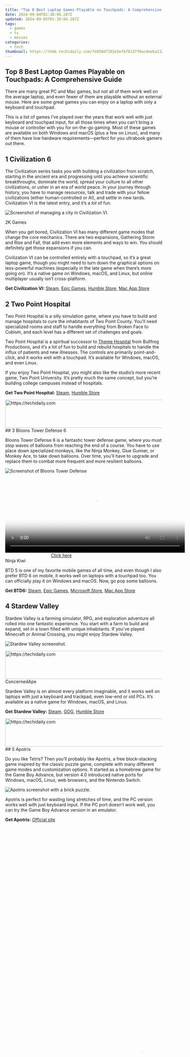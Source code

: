 ```yaml
---
title: "Top 8 Best Laptop Games Playable on Touchpads: A Comprehensive Guide"
date: 2024-09-04T01:38:04.287Z
updated: 2024-09-05T01:38:04.287Z
tags:
  - games
  - tv
  - movies
categories:
  - tech
thumbnail: https://thmb.techidaily.com/7e858d7102e5ef6f6137f0acdeeba112d7b0daf0c9e0dad5ba4b3979a33bb860.jpg
---
```


## Top 8 Best Laptop Games Playable on Touchpads: A Comprehensive Guide

There are many great PC and Mac games, but not all of them work well on the average laptop, and even fewer of them are playable without an external mouse. Here are some great games you can enjoy on a laptop with only a keyboard and touchpad.

 This is a list of games I’ve played over the years that work well with just keyboard and touchpad input, for all those times when you can’t bring a mouse or controller with you for on-the-go gaming. Most of these games are available on both Windows and macOS (plus a few on Linux), and many of them have low hardware requirements—perfect for you ultrabook gamers out there.

## 1  Civilization 6 

 The Civilization series tasks you with building a civilization from scratch, starting in the ancient era and progressing until you achieve scientific breakthroughs, dominate the world, spread your culture to all other civilizations, or usher in an era of world peace. In your journey through history, you have to manage resources, talk and trade with your fellow civilizations (either human-controlled or AI), and settle in new lands. Civilization VI is the latest entry, and it’s a _lot_ of fun.

![Screenshot of managing a city in Civilization VI.](https://static1.howtogeekimages.com/wordpress/wp-content/uploads/2024/07/ss_b2bf12299c38214fe520af0f724a6349d17ed330.jpg) 

2K Games

 When you get bored, Civilization VI has many different game modes that change the core mechanics. There are two expansions, Gathering Storm and Rise and Fall, that add even more elements and ways to win. You should definitely get those expansions if you can.

 Civilization VI can be controlled entirely with a touchpad, so it’s a great laptop game, though you might need to turn down the graphical options on less-powerful machines (especially in the late game when there’s more going on). It’s a native game on Windows, macOS, and Linux, but online multiplayer usually isn’t cross-platform.

**Get Civilization VI:** [Steam](https://store.steampowered.com/app/289070/sid%5Fmeiers%5Fcivilization%5Fvi/), [Epic Games](https://store.epicgames.com/en-US/p/sid-meiers-civilization-vi), [Humble Store](https://www.anrdoezrs.net/links/3607085/type/dlg/sid/UUhtgUeUpU2003952/https://www.humblebundle.com/store/sid-meiers-civilization-6), [Mac App Store](https://apps.apple.com/us/app/civilization-vi/id1123795278?mt=12) 

## 2  Two Point Hospital 

 Two Point Hospital is a silly simulation game, where you have to build and manage hospitals to cure the inhabitants of Two Point County. You’ll need specialized rooms and staff to handle everything from Broken Face to Cubism, and each level has a different set of challenges and goals.

 Two Point Hospital is a spiritual successor to [Theme Hospital](https://en.wikipedia.org/wiki/Theme%5FHospital) from Bullfrog Productions, and it’s a lot of fun to build and rebuild hospitals to handle the influx of patients and new illnesses. The controls are primarily point-and-click, and it works well with a touchpad. It’s available for Windows, macOS, and even Linux.

 If you enjoy Two Point Hospital, you might also like the studio’s more recent game, Two Point University. It’s pretty much the same concept, but you’re building college campuses instead of hospitals.

**Get Two Point Hospital:** [Steam](https://store.steampowered.com/app/535930/Two%5FPoint%5FHospital/), [Humble Store](https://www.anrdoezrs.net/links/3607085/type/dlg/sid/UUhtgUeUpU2003952/https://www.humblebundle.com/store/two-point-hospital) 

<!-- affiliate ads begin -->
<a href="https://appsumo.8odi.net/c/5597632/2118312/7443" target="_top" id="2118312">
  <img src="//a.impactradius-go.com/display-ad/7443-2118312" border="0" alt="https://techidaily.com" width="728" height="90"/>
</a>
<img height="0" width="0" src="https://appsumo.8odi.net/i/5597632/2118312/7443" style="position:absolute;visibility:hidden;" border="0" />
<!-- affiliate ads end -->
## 3  Bloons Tower Defense 6 

 Bloons Tower Defense 6 is a fantastic tower defense game, where you must stop waves of balloons from reaching the end of a course. You have to use place down specialized monkeys, like the Ninja Monkey, Glue Gunner, or Monkey Ace, to take down balloons. Over time, you’ll have to upgrade and replace them to combat more frequent and more resilient balloons.

![Screenshot of Bloons Tower Defense](https://static1.howtogeekimages.com/wordpress/wp-content/uploads/2024/07/ss_4134980ce3fd32fa19b0cb9bc0ecd25674a92a90.jpg) 

<!-- affiliate ads begin -->
<span id="1982508">
					<video width="576" height="240" style="cursor:pointer"
           poster="//a.impactradius-go.com/display-clicktoplayimage/1982508.png"
           onclick="if(!this.playClicked){this.play();this.setAttribute('controls',true);this.playClicked=true;}">
	   <source src="//a.impactradius-go.com/display-ad/22993-1982508">
	   <img src="//a.impactradius-go.com/display-clicktoplayimage/1982508.png" style="border: none; height: 100%; width: 100%; object-fit: contain">
	</video>
	<div style="width:360px;text-align:center"><a href="javascript:window.open(decodeURIComponent('https%3A%2F%2Fhomestyler.sjv.io%2Fc%2F5597632%2F1982508%2F22993'), '_blank');void(0);">Click here</a></div>
</span>
<img height="0" width="0" src="https://imp.pxf.io/i/5597632/1982508/22993" style="position:absolute;visibility:hidden;" border="0" />
<!-- affiliate ads end -->
Ninja Kiwi

 BTD 5 is one of my favorite mobile games of all time, and even though I also prefer BTD 6 on mobile, it works well on laptops with a touchpad too. You can officially play it on Windows and macOS. Now, go pop some balloons.

**Get BTD6:** [Steam](https://store.steampowered.com/app/960090/Bloons%5FTD%5F6/), [Epic Games](https://store.epicgames.com/en-US/p/bloons-td-6-bf95a0), [Microsoft Store](https://www.microsoft.com/en-us/p/bloons-td-6/9nddvjv54msc), [Mac App Store](https://apps.apple.com/us/app/bloons-td-6/id1584423325) 

## 4  Stardew Valley 

 Stardew Valley is a farming simulator, RPG, and exploration adventure all rolled into one fantastic experience. You start with a farm to build and expand, set in a town filled with unique inhabitants. If you’ve played Minecraft or Animal Crossing, you might enjoy Stardew Valley.

![Stardew Valley screenshot.](https://static1.howtogeekimages.com/wordpress/wp-content/uploads/2024/07/ss_4fa0866709ede3753fdf2745349b528d5e8c4054.jpg) 

<!-- affiliate ads begin -->
<a href="https://aligracehair.sjv.io/c/5597632/1938750/19272" target="_top" id="1938750">
  <img src="//a.impactradius-go.com/display-ad/19272-1938750" border="0" alt="https://techidaily.com" width="728" height="90"/>
</a>
<img height="0" width="0" src="https://aligracehair.sjv.io/i/5597632/1938750/19272" style="position:absolute;visibility:hidden;" border="0" />
<!-- affiliate ads end -->
ConcernedApe

 Stardew Valley is on almost every platform imaginable, and it works well on laptops with just a keyboard and trackpad, even low-end or old PCs. It’s available as a native game for Windows, macOS, and Linux.

**Get Stardew Valley:** [Steam](https://store.steampowered.com/app/413150/Stardew%5FValley/), [GOG](https://www.gog.com/en/game/stardew%5Fvalley), [Humble Store](https://www.anrdoezrs.net/links/3607085/type/dlg/sid/UUhtgUeUpU2003952/https://www.humblebundle.com/store/stardew-valley) 

<!-- affiliate ads begin -->
<a href="https://aligracehair.sjv.io/c/5597632/1948909/19272" target="_top" id="1948909">
  <img src="//a.impactradius-go.com/display-ad/19272-1948909" border="0" alt="https://techidaily.com" width="728" height="90"/>
</a>
<img height="0" width="0" src="https://aligracehair.sjv.io/i/5597632/1948909/19272" style="position:absolute;visibility:hidden;" border="0" />
<!-- affiliate ads end -->
## 5  Apotris 

 Do you like Tetris? Then you’ll probably like Apotris, a free block-stacking game inspired by the classic puzzle game, complete with many different game modes and customization options. It started as a homebrew game for the Game Boy Advance, but version 4.0 introduced native ports for Windows, macOS, Linux, web browsers, and the Nintendo Switch.

![Apotris screenshot with a brick puzzle.](https://static1.howtogeekimages.com/wordpress/wp-content/uploads/2024/07/untitled.png) 

 Apotris is perfect for wasting long stretches of time, and the PC version works well with just keyboard input. If the PC port doesn’t work well, you can try the Game Boy Advance version in an emulator.

**Get Apotris:** [Official site](https://akouzoukos.com/apotris) 

<!-- affiliate ads begin -->
<span id="1516072">
					<video width="864" height="1536" style="cursor:pointer"
           poster="//a.impactradius-go.com/display-clicktoplayimage/1516072.png"
           onclick="if(!this.playClicked){this.play();this.setAttribute('controls',true);this.playClicked=true;}">
	   <source src="//a.impactradius-go.com/display-ad/16446-1516072">
	   <img src="//a.impactradius-go.com/display-clicktoplayimage/1516072.png" style="border: none; height: 100%; width: 100%; object-fit: contain">
	</video>
	<div style="width:540px;text-align:center"><a href="javascript:window.open(decodeURIComponent('https%3A%2F%2Flaganoo.pxf.io%2Fc%2F5597632%2F1516072%2F16446'), '_blank');void(0);">Click here</a></div>
</span>
<img height="0" width="0" src="https://imp.pxf.io/i/5597632/1516072/16446" style="position:absolute;visibility:hidden;" border="0" />
<!-- affiliate ads end -->
## 6  Lux Deluxe 

 Lux Deluxe is a strategy game inspired by the classic board game Risk, where your one goal is to conquer the world. There are a bunch of built-in maps to choose, and many more community-made maps available to download. Each AI opponent behaves differently, and the same strategy won’t work in every map.

![Lux Deluxe screenshot](https://static1.howtogeekimages.com/wordpress/wp-content/uploads/2024/07/ss_3b7dddc0a61bf0a3563bc2cd0f01ef9d4080f7b7.jpg) 

Sillysoft Games

 This is primarily a point-and-click game, and the simple graphics means it will work on any PC out there. It’s available for Windows, macOS, and Linux. Pro tip: try to start building up your defenses at one of the corners of the map and work your way outwards.

**Get Lux Deluxe:** [Steam](https://store.steampowered.com/app/341950/Lux%5FDelux/), [Humble Store](https://www.anrdoezrs.net/links/3607085/type/dlg/sid/UUhtgUeUpU2003952/https://www.humblebundle.com/store/lux-delux) 

## 7  Phoenix Wright: Ace Attorney Trilogy 

 The original Ace Attorney trilogy puts you in the role of Phoenix Wright, an up-and-coming defense attorney, as you investigate crimes and build a court case for your clients. The games are excellent adventure visual novels, with a great chiptune soundtrack.

 The Ace Attorney Trilogy has been re-released on many different platforms over the years, and latest 2019 trilogy collection has updated high-definition artwork and some gameplay improvements. It’s great on any platform (I’ve played it the most on 3DS and iPhone), and the PC version works well with just a touchpad. Unfortunately, there’s only an official version for Windows, not Linux or macOS.

**Get Ace Attorney Trilogy:** [Steam](https://store.steampowered.com/app/787480/Phoenix%5FWright%5FAce%5FAttorney%5FTrilogy/) 

<!-- affiliate ads begin -->
<span id="1983582">
					<video width="576" height="240" style="cursor:pointer"
           poster="//a.impactradius-go.com/display-clicktoplayimage/1983582.png"
           onclick="if(!this.playClicked){this.play();this.setAttribute('controls',true);this.playClicked=true;}">
	   <source src="//a.impactradius-go.com/display-ad/22993-1983582">
	   <img src="//a.impactradius-go.com/display-clicktoplayimage/1983582.png" style="border: none; height: 100%; width: 100%; object-fit: contain">
	</video>
	<div style="width:360px;text-align:center"><a href="javascript:window.open(decodeURIComponent('https%3A%2F%2Fhomestyler.sjv.io%2Fc%2F5597632%2F1983582%2F22993'), '_blank');void(0);">Click here</a></div>
</span>
<img height="0" width="0" src="https://imp.pxf.io/i/5597632/1983582/22993" style="position:absolute;visibility:hidden;" border="0" />
<!-- affiliate ads end -->
## 8  Game Dev Tycoon 

 Game Dev Tycoon starts at the dawn of the video game industry in the early 1980s, tasking you with creating hit games while managing money, publishing contracts, and game features. As time goes on, new game consoles rise and fall, and you can build up your own game studio with additional employees.

![Screenshot of building a game in Game Dev Tycoon.](https://static1.howtogeekimages.com/wordpress/wp-content/uploads/2024/07/ss_3ecc65538ac4170f1855f089377baaa8001e5d68.jpg) 

Greenheart Games

 The main strategy here is trying to develop games that best match each platform, while staying on top of new technology by developing your own game engines. Over time, you figure out which genres fit which consoles, allowing you to create more hit games that build up your game studio.

 Game Dev Tycoon works well with touchpads and touch screens, and it’s officially available for Windows, Mac, and Linux. There are also mobile versions—I play it the most on iPad.

**Get Game Dev Tycoon:** [Steam](https://store.steampowered.com/app/239820/Game%5FDev%5FTycoon/), [Itch.io](https://greenheartgames.itch.io/game-dev-tycoon)

<ins class="adsbygoogle"
     style="display:block"
     data-ad-format="autorelaxed"
     data-ad-client="ca-pub-7571918770474297"
     data-ad-slot="1223367746"></ins>



<ins class="adsbygoogle"
     style="display:block"
     data-ad-client="ca-pub-7571918770474297"
     data-ad-slot="8358498916"
     data-ad-format="auto"
     data-full-width-responsive="true"></ins>

<span class="atpl-alsoreadstyle">Also read:</span>
<div><ul>
<li><a href="https://extra-guidance.techidaily.com/new-mastering-cost-effective-techniques-in-text-animations/"><u>[New] Mastering Cost-Effective Techniques in Text Animations</u></a></li>
<li><a href="https://instagram-clips.techidaily.com/new-the-insiders-guide-adding-borders-in-instagram-footage/"><u>[New] The Insider's Guide  Adding Borders in Instagram Footage</u></a></li>
<li><a href="https://facebook-video-share.techidaily.com/updated-2024-approved-discover-the-leading-free-ios-video-editor-a-comprehensive-guide/"><u>[Updated] 2024 Approved  Discover the Leading Free iOS Video Editor  A Comprehensive Guide</u></a></li>
<li><a href="https://facebook-video-footage.techidaily.com/updated-elevating-your-youtube-profile-with-high-impact-artwork-guide-for-2024/"><u>[Updated] Elevating Your YouTube Profile with High-Impact Artwork Guide for 2024</u></a></li>
<li><a href="https://fox-http.techidaily.com/updated-in-2024-windows-painting-programs-showdown-zero-and-more-dollars/"><u>[Updated] In 2024, Windows Painting Programs Showdown  Zero and More Dollars</u></a></li>
<li><a href="https://extra-approaches.techidaily.com/updated-lg-27ud68-4k-freesync-monitor-review/"><u>[Updated] LG 27UD68 4K FreeSync Monitor Review</u></a></li>
<li><a href="https://desktop-recording.techidaily.com/updated-shotchrome-intrinsic-recorder-for-os-x/"><u>[Updated] ShotChrome  Intrinsic Recorder for OS X</u></a></li>
<li><a href="https://some-knowledge.techidaily.com/2024-approved-ffmpeg-audioscape-maintaining-original-audio-formats/"><u>2024 Approved  FFmpeg Audioscape  Maintaining Original Audio Formats</u></a></li>
<li><a href="https://extra-guidance.techidaily.com/2024-approved-mastering-maximum-payload-heavy-lift-drones/"><u>2024 Approved  Mastering Maximum Payload  Heavy Lift Drones</u></a></li>
<li><a href="https://buynow-info.techidaily.com/affordable-excellence-in-apple-devices-a-comprehhavoir-review-of-the-innovative-102-inch-ipad/"><u>Affordable Excellence in Apple Devices: A Comprehhavoir Review of the Innovative 10.2-Inch iPad.</u></a></li>
<li><a href="https://buynow-info.techidaily.com/analyzing-lg-k92-features-beyond-5g-connectivity-a-comprehensive-review/"><u>Analyzing LG K92 Features Beyond 5G Connectivity: A Comprehensive Review</u></a></li>
<li><a href="https://buynow-info.techidaily.com/asus-zenwifi-ax6600-triumphs-unveiled-in-our-thorough-wi-fi-router-assessment-and-critique/"><u>ASUS ZenWifi AX6600 Triumphs Unveiled in Our Thorough Wi-Fi Router Assessment and Critique</u></a></li>
<li><a href="https://buynow-info.techidaily.com/best-performing-wi-fi-signal-extenders-on-the-market-2eom4-year-edition/"><u>Best Performing Wi-Fi Signal Extenders on the Market - 2Eom4 Year Edition</u></a></li>
<li><a href="https://buynow-info.techidaily.com/breaking-down-overwatch-a-riveting-group-combat-adventure-unveiled/"><u>Breaking Down Overwatch - A Riveting Group Combat Adventure Unveiled!</u></a></li>
<li><a href="https://buynow-info.techidaily.com/camera-smackdown-finding-the-best-100-cams-now/"><u>Camera Smackdown: Finding the Best $100 Cams Now</u></a></li>
<li><a href="https://buynow-info.techidaily.com/discover-the-ideal-spots-for-shopping-high-quality-laptops/"><u>Discover the Ideal Spots for Shopping High-Quality Laptops</u></a></li>
<li><a href="https://screen-mirror.techidaily.com/effective-guide-to-cast-apple-iphone-se-2020-to-macbook-without-hindrance-drfone-by-drfone-ios/"><u>Effective Guide to Cast Apple iPhone SE (2020) to MacBook without Hindrance | Dr.fone</u></a></li>
<li><a href="https://buynow-info.techidaily.com/evaluating-the-pioneer-bdr-xs06-a-comprehensive-guide-to-its-mobility-and-functionality/"><u>Evaluating the Pioneer BDR-XS06: A Comprehensive Guide to Its Mobility and Functionality</u></a></li>
<li><a href="https://buynow-info.techidaily.com/exclusive-review-contrasting-features-between-the-nintendo-switch-lite-and-oled-console/"><u>Exclusive Review: Contrasting Features Between the Nintendo Switch Lite and OLED Console</u></a></li>
<li><a href="https://buynow-info.techidaily.com/experience-epic-fantasy-in-your-hands-in-depth-review-of-skyrim-on-nintendo-switch/"><u>Experience Epic Fantasy in Your Hands: In-Depth Review of Skyrim on Nintendo Switch</u></a></li>
<li><a href="https://buynow-info.techidaily.com/experience-the-insignia-ns-43df710na19-fire-tv-with-alexa-and-4k-capability-without-breaking-your-wallet/"><u>Experience the Insignia NS-43DF710NA19 Fire TV with Alexa & 4K Capability Without Breaking Your Wallet.</u></a></li>
<li><a href="https://buynow-info.techidaily.com/expert-opinion-on-the-dell-inspiron-3671-balancing-performance-and-value-in-a-mid-range-pc/"><u>Expert Opinion on the Dell Inspiron ^ 3671 - Balancing Performance and Value in a Mid-Range PC</u></a></li>
<li><a href="https://buynow-info.techidaily.com/exploring-the-finest-range-of-wearable-tech-leading-smartwatches/"><u>Exploring the Finest Range of Wearable Tech: Leading Smartwatches</u></a></li>
<li><a href="https://buynow-info.techidaily.com/exploring-the-premier-selection-of-asus-router-models-dominating-2024-market-trends/"><u>Exploring the Premier Selection of ASUS Router Models Dominating 2024 Market Trends</u></a></li>
<li><a href="https://extra-tips.techidaily.com/finest-free-and-paid-windows-drawing-software-ranked/"><u>Finest Free & Paid Windows Drawing Software Ranked</u></a></li>
<li><a href="https://howto.techidaily.com/fixes-for-apps-keep-crashing-on-tecno-pova-5-pro-drfone-by-drfone-fix-android-problems-fix-android-problems/"><u>Fixes for Apps Keep Crashing on Tecno Pova 5 Pro | Dr.fone</u></a></li>
<li><a href="https://techidaily.com/hard-reset-honor-x8b-in-3-efficient-ways-drfone-by-drfone-reset-android-reset-android/"><u>Hard Reset Honor X8b in 3 Efficient Ways | Dr.fone</u></a></li>
<li><a href="https://change-location.techidaily.com/how-to-fix-android-app-not-installed-error-on-lava-storm-5g-quickly-drfone-by-drfone-fix-android-problems-fix-android-problems/"><u>How to Fix Android App Not Installed Error on Lava Storm 5G Quickly? | Dr.fone</u></a></li>
<li><a href="https://location-social.techidaily.com/how-to-sharefake-location-on-whatsapp-for-vivo-x90s-drfone-by-drfone-virtual-android/"><u>How to Share/Fake Location on WhatsApp for Vivo X90S | Dr.fone</u></a></li>
<li><a href="https://buynow-info.techidaily.com/ibuypower-gaming-rig-review-achieving-extreme-performance-without-breaking-your-budget/"><u>IBuypower Gaming Rig Review: Achieving Extreme Performance Without Breaking Your Budget</u></a></li>
<li><a href="https://change-location.techidaily.com/in-2024-5-easy-ways-to-change-location-on-youtube-tv-on-nokia-g22-drfone-by-drfone-virtual-android/"><u>In 2024, 5 Easy Ways to Change Location on YouTube TV On Nokia G22 | Dr.fone</u></a></li>
<li><a href="https://facebook-video-recording.techidaily.com/in-2024-maximize-your-marketing-metrics-top-8-apps-for-facebook-like-boost/"><u>In 2024, Maximize Your Marketing Metrics  Top 8 Apps for Facebook Like Boost</u></a></li>
<li><a href="https://instagram-video-recordings.techidaily.com/in-2024-reverse-the-norm-flipping-videos-for-social-media/"><u>In 2024, Reverse the Norm  Flipping Videos for Social Media</u></a></li>
<li><a href="https://buynow-info.techidaily.com/in-depth-analysis-of-the-netgear-ex3700-wi-fi-range-extender-with-ac750-specs/"><u>In-Depth Analysis of the Netgear EX3700 Wi-Fi Range Extender with AC750 Specs</u></a></li>
<li><a href="https://buynow-info.techidaily.com/in-depth-look-at-motorola-edgeplus-stumbling-in-the-race-for-flagship-dominance/"><u>In-Depth Look at Motorola Edge+: Stumbling in the Race for Flagship Dominance</u></a></li>
<li><a href="https://buynow-info.techidaily.com/in-depth-review-experience-with-google-phone-services-unveiled/"><u>In-Depth Review: Experience with Google Phone Services Unveiled</u></a></li>
<li><a href="https://buynow-info.techidaily.com/introducing-the-portable-canons-sx620-camera/"><u>Introducing the Portable Canon's SX620 Camera</u></a></li>
<li><a href="https://buynow-info.techidaily.com/lenovo-tab-p11-pro-analysis-impressive-features-with-few-limitations/"><u>Lenovo Tab P11 Pro Analysis: Impressive Features with Few Limitations</u></a></li>
<li><a href="https://tech-haven.techidaily.com/make-your-android-smart-embrace-the-future-with-chatgpt-now-available-on-mobile-phones/"><u>Make Your Android Smart: Embrace the Future with ChatGPT Now Available on Mobile Phones</u></a></li>
<li><a href="https://buynow-info.techidaily.com/navigating-senior-cell-plans-the-top-7-picks-of-2024-unveiled/"><u>Navigating Senior Cell Plans: The Top 7 Picks of 2024 Unveiled</u></a></li>
<li><a href="https://buynow-info.techidaily.com/navigating-through-fitness-tech-an-extensive-look-at-the-fitbit-charge-6/"><u>Navigating Through Fitness Tech: An Extensive Look at the Fitbit Charge 6</u></a></li>
<li><a href="https://buynow-info.techidaily.com/pixel-slate-evaluation-unraveling-the-messiness-of-chrome-operating-system/"><u>Pixel Slate Evaluation: Unraveling the Messiness of Chrome Operating System</u></a></li>
<li><a href="https://buynow-info.techidaily.com/power-meets-price-point-with-the-impressive-zte-blade-a3y-the-ultimate-review/"><u>Power Meets Price Point with the Impressive ZTE Blade A^3Y – The Ultimate Review</u></a></li>
<li><a href="https://buynow-info.techidaily.com/premium-access-on-youtube-are-you-missing-out/"><u>Premium Access on YouTube – Are You Missing Out?</u></a></li>
<li><a href="https://buynow-info.techidaily.com/reimagining-ubisofts-hit-series-with-watch-dogs-legion-critique/"><u>Reimagining Ubisoft's Hit Series with Watch Dogs: Legion Critique</u></a></li>
<li><a href="https://buynow-info.techidaily.com/rise-and-shine-kids-exploring-the-features-of-miraris-bedside-alarm-clock/"><u>Rise and Shine, Kids! Exploring the Features of Mirari's Bedside Alarm Clock</u></a></li>
<li><a href="https://common-error.techidaily.com/solving-the-issue-when-logitech-keyboard-not-detected-by-windows-11/"><u>Solving the Issue When Logitech Keyboard Not Detected by Windows 11</u></a></li>
<li><a href="https://buynow-info.techidaily.com/the-ergodyne-topo-mat-breakdown-a-revolutionary-anti-fatigue-standing-desk-pad/"><u>The Ergodyne Topo Mat Breakdown - A Revolutionary Anti-Fatigue Standing Desk Pad</u></a></li>
<li><a href="https://buynow-info.techidaily.com/the-powershot-sx720hs-a-compact-long-range-camera-explored/"><u>The PowerShot SX720HS: A Compact, Long-Range Camera Explored</u></a></li>
<li><a href="https://video-capture.techidaily.com/tips-for-immaculate-nighttime-photography/"><u>Tips for Immaculate Nighttime Photography</u></a></li>
<li><a href="https://buynow-info.techidaily.com/top-rated-smart-home-weather-monitors-2024s-ultimate-selection/"><u>Top-Rated Smart Home Weather Monitors: 2024'S Ultimate Selection</u></a></li>
<li><a href="https://buynow-info.techidaily.com/tp-link-av2000-ethernet-over-power-review-fast-performance-with-average-design-quality/"><u>TP-Link AV2000 Ethernet Over Power Review: Fast Performance with Average Design Quality</u></a></li>
<li><a href="https://extra-resources.techidaily.com/unite-music-and-imagery-via-auditory-integration-in-premiere-pro/"><u>Unite Music and Imagery via Auditory Integration in Premiere Pro</u></a></li>
<li><a href="https://buynow-info.techidaily.com/unlock-the-secrets-to-effective-floodlight-surveillnace-with-our-detailed-guide-for-the-blink-outdoor-camera-model-4-wireless-user-friendly-and-ultra-reliab84/"><u>Unlock the Secrets to Effective Floodlight Surveillnace with Our Detailed Guide for the Blink Outdoor Camera Model 4 - Wireless, User-Friendly & Ultra Reliable!</u></a></li>
<li><a href="https://buynow-info.techidaily.com/unveiling-the-lenovo-tab-p11-pro-impressive-features-with-minor-downsides/"><u>Unveiling the Lenovo Tab P11 Pro: Impressive Features with Minor Downsides</u></a></li>
<li><a href="https://buynow-info.techidaily.com/unveiling-the-mediapad-m5-by-huawei-where-impeccable-vision-meets-superior-sound-quality/"><u>Unveiling the MediaPad M5 by Huawei: Where Impeccable Vision Meets Superior Sound Quality</u></a></li>
<li><a href="https://buynow-info.techidaily.com/unveiling-the-power-of-nokias-latest-gem-the-impressive-nokia-nk-reviewed/"><u>Unveiling the Power of Nokia's Latest Gem - The Impressive Nokia Nk. Reviewed!</u></a></li>
<li><a href="https://buynow-info.techidaily.com/unveiling-the-strengths-of-mohu-blade-antenna-design-perfect-for-enhanced-tv-reception-inside-your-home/"><u>Unveiling the Strengths of Mohu Blade Antenna Design - Perfect for Enhanced TV Reception Inside Your Home</u></a></li>
<li><a href="https://buynow-info.techidaily.com/user-insights-on-the-imperfect-and-overpriced-microsoft-surface-duo-experience/"><u>User Insights on the Imperfect and Overpriced Microsoft Surface Duo Experience</u></a></li>
<li><a href="https://buynow-info.techidaily.com/value-driven-insights-on-the-apple-iphone-se-from-2020/"><u>Value-Driven Insights on the Apple iPhone SE From 2020</u></a></li>
<li><a href="https://buynow-info.techidaily.com/when-does-my-iphone-need-ios-17/"><u>When Does My iPhone Need iOS 17?</u></a></li>
</ul></div>
